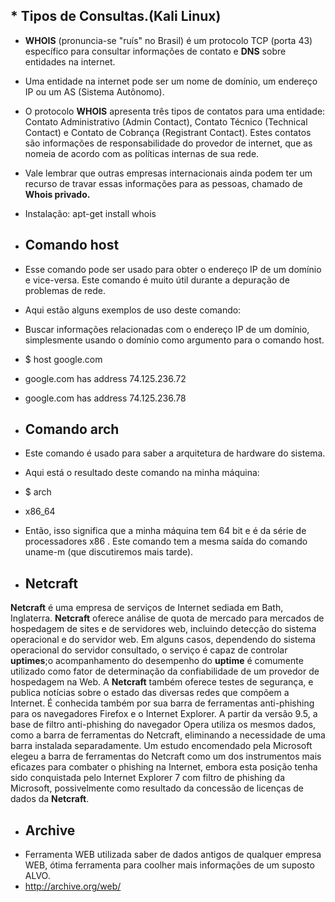 ## * Tipos de Consultas.(Kali Linux)
* **WHOIS** (pronuncia-se "ruís" no Brasil) é um protocolo TCP (porta 43) específico para consultar informações de contato e **DNS** sobre entidades na internet.
* Uma entidade na internet pode ser um nome de domínio, um endereço IP ou um AS (Sistema Autônomo).
* O protocolo **WHOIS** apresenta três tipos de contatos para uma entidade: Contato Administrativo (Admin Contact), Contato Técnico (Technical Contact) e Contato de Cobrança (Registrant Contact). Estes contatos são informações de responsabilidade do provedor de internet, que as nomeia de acordo com as políticas internas de sua rede.
* Vale lembrar que outras empresas internacionais ainda podem ter um recurso de travar essas informações para as pessoas, chamado de **Whois privado.**
* Instalação: apt-get install whois

* ## **Comando host**
* Esse comando pode ser usado para obter o endereço IP de um domínio e vice-versa. Este comando é muito útil durante a depuração de problemas de rede.
* Aqui estão alguns exemplos de uso deste comando:
* Buscar informações relacionadas com o endereço IP de um domínio, simplesmente usando o domínio como argumento para o comando host.
* $ host google.com
* google.com has address 74.125.236.72
* google.com has address 74.125.236.78
* ## **Comando arch**
* Este comando é usado para saber a arquitetura de hardware do sistema.
* Aqui está o resultado deste comando na minha máquina:
* $ arch
* x86_64
* Então, isso significa que a minha máquina tem 64 bit e é da série de processadores x86 . Este comando tem a mesma saída do comando uname-m (que discutiremos mais tarde).
* ## **Netcraft**
**Netcraft** é uma empresa de serviços de Internet sediada em Bath, Inglaterra.
**Netcraft** oferece análise de quota de mercado para mercados de hospedagem de sites e de servidores web, incluindo detecção do sistema operacional e do servidor web. Em alguns casos, dependendo do sistema operacional do servidor consultado, o serviço é capaz de controlar **uptimes**;o acompanhamento do desempenho do **uptime** é comumente utilizado como fator de determinação da confiabilidade de um provedor de hospedagem na Web.
A **Netcraft** também oferece testes de segurança, e publica notícias sobre o estado das diversas redes que compõem a Internet.
É conhecida também por sua barra de ferramentas anti-phishing para os navegadores Firefox e o Internet Explorer. A partir da versão 9.5, a base de filtro anti-phishing do navegador Opera utiliza os mesmos dados, como a barra de ferramentas do Netcraft, eliminando a necessidade de uma barra instalada separadamente. Um estudo encomendado pela Microsoft elegeu a barra de ferramentas do Netcraft como um dos instrumentos mais eficazes para combater o phishing na Internet, embora esta posição tenha sido conquistada pelo Internet Explorer 7 com filtro de phishing da Microsoft, possivelmente como resultado da concessão de licenças de dados da **Netcraft**.

* ## **Archive**
* Ferramenta WEB utilizada saber de dados antigos de qualquer empresa WEB, ótima ferramenta para coolher mais informações de um suposto ALVO.
* http://archive.org/web/
